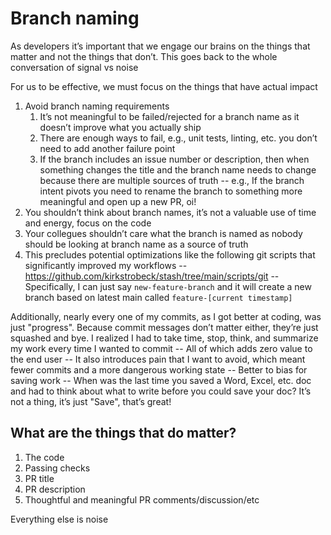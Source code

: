 # Branch naming

As developers it’s important that we engage our brains on the things that matter and not the things that don’t. This goes back to the whole conversation of signal vs noise

For us to be effective, we must focus on the things that have actual impact

1. Avoid branch naming requirements
    1. It’s not meaningful to be failed/rejected for a branch name as it doesn’t improve what you actually ship
    1. There are enough ways to fail, e.g., unit tests, linting, etc. you don’t need to add another failure point
    1. If the branch includes an issue number or description, then when something changes the title and the branch name needs to change because there are multiple sources of truth -- e.g., If the branch intent pivots you need to rename the branch to something more meaningful and open up a new PR, oi!
1. You shouldn’t think about branch names, it’s not a valuable use of time and energy, focus on the code
1. Your collegues shouldn’t care what the branch is named as nobody should be looking at branch name as a source of truth
1. This precludes potential optimizations like the following git scripts that significantly improved my workflows -- https://github.com/kirkstrobeck/stash/tree/main/scripts/git -- Specifically, I can just say `new-feature-branch` and it will create a new branch based on latest main called `feature-[current timestamp]`

Additionally, nearly every one of my commits, as I got better at coding, was just "progress". Because commit messages don’t matter either, they’re just squashed and bye. I realized I had to take time, stop, think, and summarize my work every time I wanted to commit -- All of which adds zero value to the end user -- It also introduces pain that I want to avoid, which meant fewer commits and a more dangerous working state -- Better to bias for saving work -- When was the last time you saved a Word, Excel, etc. doc and had to think about what to write before you could save your doc? It’s not a thing, it’s just "Save", that’s great!

## What are the things that do matter?

1. The code
1. Passing checks
1. PR title
1. PR description
1. Thoughtful and meaningful PR comments/discussion/etc

Everything else is noise
